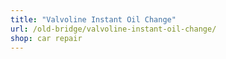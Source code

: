 ```yaml
---
title: "Valvoline Instant Oil Change"
url: /old-bridge/valvoline-instant-oil-change/
shop: car repair
---
```

